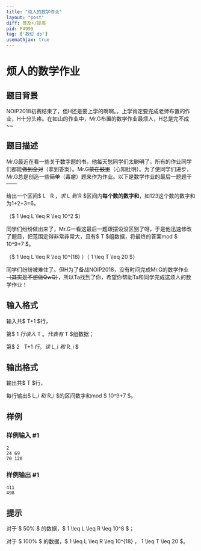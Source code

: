 ```yaml
---
title: "烦人的数学作业"
layout: "post"
diff: 普及+/提高
pid: P4999
tag: ['数位 dp']
usemathjax: true
---
```


# 烦人的数学作业
## 题目背景

NOIP2018初赛结束了，但H还是要上学的啊啊。。上学肯定要完成老师布置的作业，H十分头疼。在如山的作业中，Mr.G布置的数学作业最烦人，H总是完不成~~
## 题目描述

Mr.G最近在看一些关于数字题的书，他每天愁同学们太~~聪明~~了，所有的作业同学们都能~~做到全对~~（拿到答案）。Mr.G~~蒙在鼓里~~（心知肚明）。为了使同学们进步，Mr.G总是创造一些~~简单~~（毒瘤）题来作为作业。以下是数学作业的最后一题题干——

给出一个区间$ L $~$ R $，求$ L $到$ R $区间内**每个数的数字和**，如123这个数的数字和为1+2+3=6。

（$ 1 \leq L \leq R \leq 10^2 $）

同学们纷纷做出来了，Mr.G一看这最后一题跟摆设没区别了呀，于是他迅速修改了题目，把范围定得非常非常大，且有$ T $组数据，将最终的答案mod $ 10^9+7 $。

（$ 1 \leq L \leq R \leq 10^{18} $）
（$ 1 \leq T \leq 20  $）

同学们纷纷被难住了。但H为了备战NOIP2018，没有时间完成Mr.G的数学作业~~（其实是不想做QwQ）~~，所以Ta找到了你，希望你帮助Ta和同学完成这烦人的数学作业！



## 输入格式

输入共$ T+1 $行，

第$ 1 $行读入$ T $。代表有$ T $组数据；

第$ 2 $~$ T+1 $行。读$ L_i $和$ R_i $
## 输出格式

输出共$ T $行，

每行输出$ L_i $和$ R_i $的区间数字和mod $ 10^9+7 $。
## 样例

### 样例输入 #1
```
2
24 69
70 120
```
### 样例输出 #1
```
411
498
```
## 提示

对于 $ 50\% $ 的数据，$ 1 \leq L \leq R \leq 10^8 $；

对于 $ 100\% $ 的数据，$ 1 \leq L \leq R \leq 10^{18}  $，$ 1 \leq T \leq 20  $。

